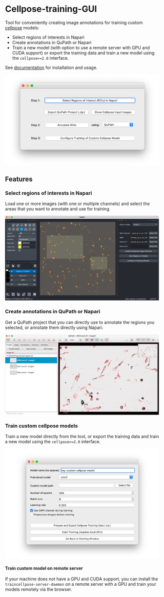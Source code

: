 # Cellpose-training-GUI
Tool for conveniently creating image annotations for training custom [cellpose](https://www.cellpose.org) models:
- Select regions of interests in Napari
- Create annotations in QuPath or Napari
- Train a new model (with option to use a remote server with GPU and CUDA support) or export the training data and train a new model using the `cellpose>=2.0` interface.

See [documentation](https://abailoni.github.io/cellpose-training-gui) for installation and usage. 

![](docs/cellpose-training-gui/images/starting-gui-v0.2.jpg)

## Features
### Select regions of interests in Napari
Load one or more images (with one or multiple channels) and select the areas that you want to annotate and use for training.

![](docs/cellpose-training-gui/images/selecting_rois.jpg)

### Create annotations in QuPath or Napari
Get a QuPath project that you can directly use to annotate the regions you selected, or annotate them directly using Napari.

![](docs/cellpose-training-gui/images/qupath/qupath-starting-interface.jpg)

### Train custom cellpose models
Train a new model directly from the tool, or export the training data and train a new model using the `cellpose>=2.0` interface.

![](docs/cellpose-training-gui/images/new_training_GUI.jpg)

#### Train custom model on remote server
If your machine does not have a GPU and CUDA support, you can install the `traincellpose-server-daemon` on a remote server with a GPU and train your models remotely via the browser. 
